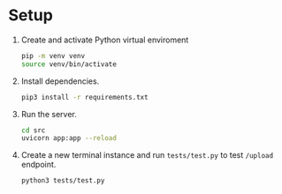 # Setup
1. Create and activate Python virtual enviroment
    ```bash
    pip -m venv venv
    source venv/bin/activate
    ```

2. Install dependencies.
    ```bash
    pip3 install -r requirements.txt
    ```

3. Run the server.
    ```bash
    cd src
    uvicorn app:app --reload
    ```

4. Create a new terminal instance and run `tests/test.py` to test `/upload` endpoint.
    ```
    python3 tests/test.py
    ```